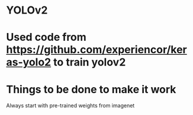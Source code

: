 # YOLOv2

# Used code from https://github.com/experiencor/keras-yolo2 to train yolov2

# Things to be done to make it work

  Always start with pre-trained weights from imagenet

